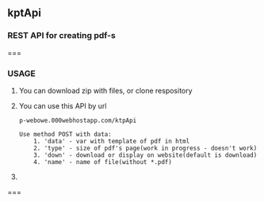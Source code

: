 kptApi
---

### REST API for creating pdf-s

===

### USAGE

1. You can download zip with files, or clone respository

2. You can use this API by url

    ```
    p-webowe.000webhostapp.com/ktpApi

    Use method POST with data:
        1. 'data' - var with template of pdf in html
        2. 'type' - size of pdf's page(work in progress - doesn't work)
        3. 'down' - download or display on website(default is download)
        4. 'name' - name of file(without *.pdf)

    ```


3.

===